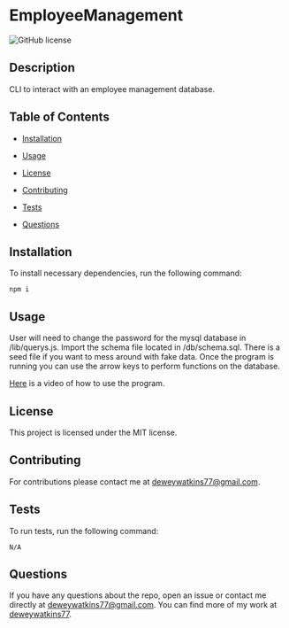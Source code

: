 # EmployeeManagement
![GitHub license](https://img.shields.io/badge/license-MIT-blue.svg)

## Description

CLI to interact with an employee management database.

## Table of Contents 

* [Installation](#installation)

* [Usage](#usage)

* [License](#license)

* [Contributing](#contributing)

* [Tests](#tests)

* [Questions](#questions)

## Installation

To install necessary dependencies, run the following command:

```
npm i
```

## Usage

User will need to change the password for the mysql database in /lib/querys.js. Import the schema file located in /db/schema.sql. There is a seed file if you want to mess around with fake data. Once the program is running you can use the arrow keys to perform functions on the database.

[Here](https://watch.screencastify.com/v/h91mtWLIxQFNOkZsbCzQ) is a video of how to use the program.

## License

This project is licensed under the MIT license.
  
## Contributing

For contributions please contact me at deweywatkins77@gmail.com.

## Tests

To run tests, run the following command:

```
N/A
```

## Questions

If you have any questions about the repo, open an issue or contact me directly at deweywatkins77@gmail.com. You can find more of my work at [deweywatkins77](https://github.com/deweywatkins77/).

